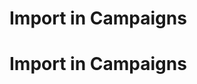<!--
author:
    - 'Jérôme Bogaerts'
created_at: '2012-04-12 19:13:59'
updated_at: '2013-03-13 14:14:07'
tags:
    - Deliveries
-->

Import in Campaigns
===================
Import in Campaigns
===================

